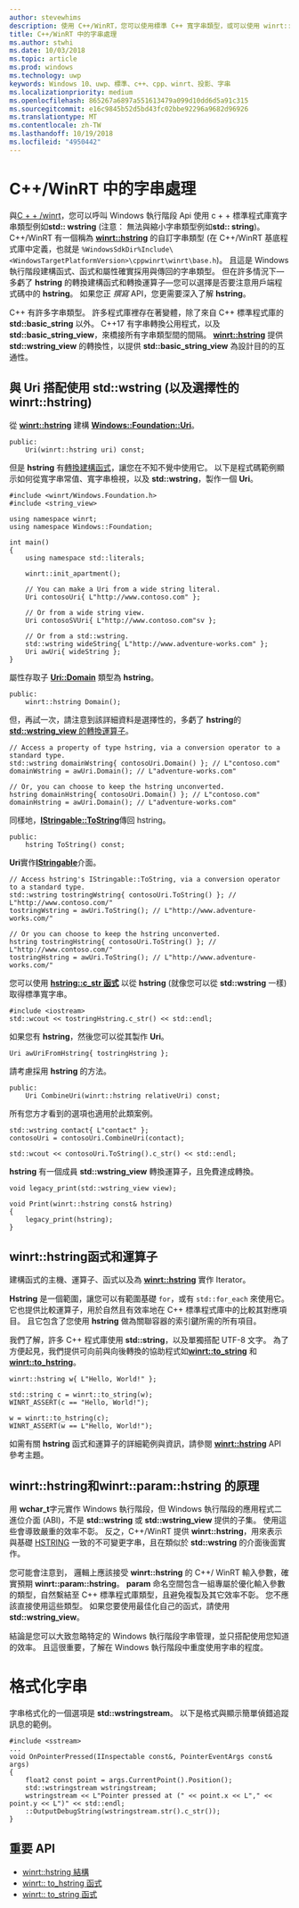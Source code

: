 ```yaml
---
author: stevewhims
description: 使用 C++/WinRT，您可以使用標準 C++ 寬字串類型，或可以使用 winrt::hstring 類型，呼叫 Windows 執行階段 API。
title: C++/WinRT 中的字串處理
ms.author: stwhi
ms.date: 10/03/2018
ms.topic: article
ms.prod: windows
ms.technology: uwp
keywords: Windows 10、uwp、標準、c++、cpp、winrt、投影、字串
ms.localizationpriority: medium
ms.openlocfilehash: 865267a6897a551613479a099d10dd6d5a91c315
ms.sourcegitcommit: e16c9845b52d5bd43fc02bbe92296a9682d96926
ms.translationtype: MT
ms.contentlocale: zh-TW
ms.lasthandoff: 10/19/2018
ms.locfileid: "4950442"
---
```

# <a name="string-handling-in-cwinrt"></a>C++/WinRT 中的字串處理

與[C + + /winrt](/windows/uwp/cpp-and-winrt-apis/intro-to-using-cpp-with-winrt)，您可以呼叫 Windows 執行階段 Api 使用 c + + 標準程式庫寬字串類型例如**std:: wstring** (注意： 無法與縮小字串類型例如**std:: string**)。 C++/WinRT 有一個稱為 [**winrt::hstring**](/uwp/cpp-ref-for-winrt/hstring) 的自訂字串類型 (在 C++/WinRT 基底程式庫中定義，也就是 `%WindowsSdkDir%Include\<WindowsTargetPlatformVersion>\cppwinrt\winrt\base.h`)。 且這是 Windows 執行階段建構函式、函式和屬性確實採用與傳回的字串類型。 但在許多情況下&mdash;多虧了 **hstring** 的轉換建構函式和轉換運算子&mdash;您可以選擇是否要注意用戶端程式碼中的 **hstring**。 如果您正 *撰寫* API，您更需要深入了解 **hstring**。

C++ 有許多字串類型。 許多程式庫裡存在著變體，除了來自 C++ 標準程式庫的 **std::basic_string** 以外。 C++17 有字串轉換公用程式，以及 **std::basic_string_view**，來橋接所有字串類型間的間隔。  [**winrt::hstring**](/uwp/cpp-ref-for-winrt/hstring) 提供 **std::wstring_view** 的轉換性，以提供 **std::basic_string_view** 為設計目的的互通性。

## <a name="using-stdwstring-and-optionally-winrthstring-with-uri"></a>與 Uri 搭配使用 **std::wstring** (以及選擇性的 ****winrt::hstring****) 
從 [**winrt::hstring**](/uwp/cpp-ref-for-winrt/hstring) 建構 [**Windows::Foundation::Uri**](/uwp/api/windows.foundation.uri)。

```cppwinrt
public:
    Uri(winrt::hstring uri) const;
```

但是 **hstring** 有[轉換建構函式](/uwp/api/windows.foundation.uri#hstringhstring-constructor)，讓您在不知不覺中使用它。 以下是程式碼範例顯示如何從寬字串常值、寬字串檢視，以及 **std::wstring**，製作一個 **Uri**。

```cppwinrt
#include <winrt/Windows.Foundation.h>
#include <string_view>

using namespace winrt;
using namespace Windows::Foundation;

int main()
{
    using namespace std::literals;

    winrt::init_apartment();

    // You can make a Uri from a wide string literal.
    Uri contosoUri{ L"http://www.contoso.com" };

    // Or from a wide string view.
    Uri contosoSVUri{ L"http://www.contoso.com"sv };

    // Or from a std::wstring.
    std::wstring wideString{ L"http://www.adventure-works.com" };
    Uri awUri{ wideString };
}
```

屬性存取子 [**Uri::Domain**](https://docs.microsoft.com/uwp/api/windows.foundation.uri.Domain) 類型為 **hstring**。

```cppwinrt
public:
    winrt::hstring Domain();
```

但，再試一次，請注意到該詳細資料是選擇性的，多虧了 **hstring**的[**std::wstring_view** 的轉換運算子](/uwp/api/hstring#hstringoperator-stdwstringview)。

```cppwinrt
// Access a property of type hstring, via a conversion operator to a standard type.
std::wstring domainWstring{ contosoUri.Domain() }; // L"contoso.com"
domainWstring = awUri.Domain(); // L"adventure-works.com"

// Or, you can choose to keep the hstring unconverted.
hstring domainHstring{ contosoUri.Domain() }; // L"contoso.com"
domainHstring = awUri.Domain(); // L"adventure-works.com"
```

同樣地，[**IStringable::ToString**](https://msdn.microsoft.com/library/windows/desktop/dn302136)傳回 hstring。

```cppwinrt
public:
    hstring ToString() const;
```

**Uri**實作[**IStringable**](https://msdn.microsoft.com/library/windows/desktop/dn302135)介面。

```cppwinrt
// Access hstring's IStringable::ToString, via a conversion operator to a standard type.
std::wstring tostringWstring{ contosoUri.ToString() }; // L"http://www.contoso.com/"
tostringWstring = awUri.ToString(); // L"http://www.adventure-works.com/"

// Or you can choose to keep the hstring unconverted.
hstring tostringHstring{ contosoUri.ToString() }; // L"http://www.contoso.com/"
tostringHstring = awUri.ToString(); // L"http://www.adventure-works.com/"
```

您可以使用 [**hstring::c_str 函式**](/uwp/api/windows.foundation.uri#hstringcstr-function) 以從 **hstring** (就像您可以從 **std::wstring** 一樣) 取得標準寬字串。

```cppwinrt
#include <iostream>
std::wcout << tostringHstring.c_str() << std::endl;
```
如果您有 **hstring**，然後您可以從其製作 **Uri**。

```cppwinrt
Uri awUriFromHstring{ tostringHstring };
```

請考慮採用 **hstring** 的方法。

```cppwinrt
public:
    Uri CombineUri(winrt::hstring relativeUri) const;
```

所有您方才看到的選項也適用於此類案例。

```cppwinrt
std::wstring contact{ L"contact" };
contosoUri = contosoUri.CombineUri(contact);
    
std::wcout << contosoUri.ToString().c_str() << std::endl;
```

**hstring** 有一個成員 **std::wstring_view** 轉換運算子，且免費達成轉換。

```cppwinrt
void legacy_print(std::wstring_view view);

void Print(winrt::hstring const& hstring)
{
    legacy_print(hstring);
}
```

## <a name="winrthstring-functions-and-operators"></a>**winrt::hstring**函式和運算子
建構函式的主機、運算子、函式以及為 [**winrt::hstring**](/uwp/cpp-ref-for-winrt/hstring) 實作 Iterator。

**Hstring** 是一個範圍，讓您可以有範圍基礎 `for`，或有 `std::for_each` 來使用它。 它也提供比較運算子，用於自然且有效率地在 C++ 標準程式庫中的比較其對應項目。 且它包含了您使用 **hstring** 做為關聯容器的索引鍵所需的所有項目。

我們了解，許多 C++ 程式庫使用 **std::string**，以及單獨搭配 UTF-8 文字。 為了方便起見，我們提供可向前與向後轉換的協助程式如[**winrt::to_string**](/uwp/cpp-ref-for-winrt/to-string) 和 [**winrt::to_hstring**](/uwp/cpp-ref-for-winrt/to-hstring)。

```cppwinrt
winrt::hstring w{ L"Hello, World!" };

std::string c = winrt::to_string(w);
WINRT_ASSERT(c == "Hello, World!");

w = winrt::to_hstring(c);
WINRT_ASSERT(w == L"Hello, World!");
```

如需有關 **hstring** 函式和運算子的詳細範例與資訊，請參閱 [**winrt::hstring**](/uwp/cpp-ref-for-winrt/hstring) API 參考主題。

## <a name="the-rationale-for-winrthstring-and-winrtparamhstring"></a>**winrt::hstring**和**winrt::param::hstring** 的原理
用 **wchar_t**字元實作 Windows 執行階段，但 Windows 執行階段的應用程式二進位介面 (ABI)，不是 **std::wstring** 或 **std::wstring_view** 提供的子集。 使用這些會導致嚴重的效率不彰。 反之，C++/WinRT 提供 **winrt::hstring**，用來表示與基礎 [HSTRING](https://msdn.microsoft.com/library/windows/desktop/br205775) 一致的不可變更字串，且在類似於 **std::wstring** 的介面後面實作。 

您可能會注意到， 邏輯上應該接受 **winrt::hstring** 的 C++/ WinRT 輸入參數，確實預期 **winrt::param::hstring**。 **param** 命名空間包含一組專屬於優化輸入參數的類型，自然繫結至 C++ 標準程式庫類型，且避免複製及其它效率不彰。 您不應該直接使用這些類型。 如果您要使用最佳化自己的函式，請使用 **std::wstring_view**。

結論是您可以大致忽略特定的 Windows 執行階段字串管理，並只搭配使用您知道的效率。 且這很重要，了解在 Windows 執行階段中重度使用字串的程度。

# <a name="formatting-strings"></a>格式化字串
字串格式化的一個選項是 **std::wstringstream**。 以下是格式與顯示簡單偵錯追蹤訊息的範例。

```cppwinrt
#include <sstream>
...
void OnPointerPressed(IInspectable const&, PointerEventArgs const& args)
{
    float2 const point = args.CurrentPoint().Position();
    std::wstringstream wstringstream;
    wstringstream << L"Pointer pressed at (" << point.x << L"," << point.y << L")" << std::endl;
    ::OutputDebugString(wstringstream.str().c_str());
}
```

## <a name="important-apis"></a>重要 API
* [winrt::hstring 結構](/uwp/cpp-ref-for-winrt/hstring)
* [winrt:: to_hstring 函式](/uwp/cpp-ref-for-winrt/to-hstring)
* [winrt:: to_string 函式](/uwp/cpp-ref-for-winrt/to-string)
